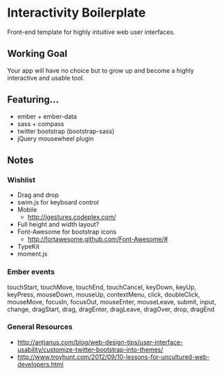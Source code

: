 # Interactivity Boilerplate #

Front-end template for highly intuitive web user interfaces.

## Working Goal ##

Your app will have no choice but to grow up and become a highly interactive and usable tool.

## Featuring... ##

- ember + ember-data
- sass + compass
- twitter bootstrap (bootstrap-sass)
- jQuery mousewheel plugin


## Notes ##

### Wishlist ###

- Drag and drop
- swim.js for keyboard control
- Mobile
  - http://jgestures.codeplex.com/
- Full height and width layout?
- Font-Awesome for bootstrap icons
  - http://fortawesome.github.com/Font-Awesome/#
- TypeKit
- moment.js

### Ember events ###

touchStart, touchMove, touchEnd, touchCancel, keyDown, keyUp, keyPress, mouseDown, mouseUp, contextMenu, click, doubleClick, mouseMove, focusIn, focusOut, mouseEnter, mouseLeave, submit, input, change, dragStart, drag, dragEnter, dragLeave, dragOver, drop, dragEnd


### General Resources ###

- http://antjanus.com/blog/web-design-tips/user-interface-usability/customize-twitter-bootstrap-into-themes/
- http://www.troyhunt.com/2012/09/10-lessons-for-uncultured-web-developers.html